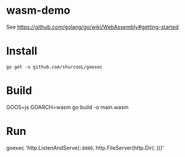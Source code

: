 # wasm-demo

See https://github.com/golang/go/wiki/WebAssembly#getting-started

# Install

```
go get -u github.com/shurcooL/goexec
```

# Build
GOOS=js GOARCH=wasm go build -o main.wasm

# Run
goexec 'http.ListenAndServe(`:8080`, http.FileServer(http.Dir(`.`)))'

